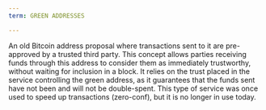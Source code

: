 ```yaml
---
term: GREEN ADDRESSES

---
```

An old Bitcoin address proposal where transactions sent to it are pre-approved by a trusted third party. This concept allows parties receiving funds through this address to consider them as immediately trustworthy, without waiting for inclusion in a block. It relies on the trust placed in the service controlling the green address, as it guarantees that the funds sent have not been and will not be double-spent. This type of service was once used to speed up transactions (zero-conf), but it is no longer in use today.
